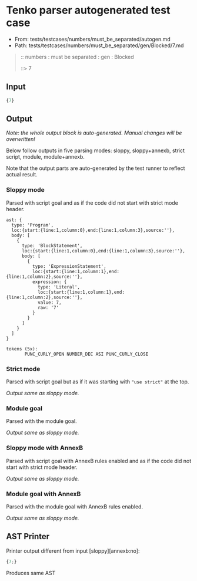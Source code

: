 # Tenko parser autogenerated test case

- From: tests/testcases/numbers/must_be_separated/autogen.md
- Path: tests/testcases/numbers/must_be_separated/gen/Blocked/7.md

> :: numbers : must be separated : gen : Blocked
>
> ::> 7

## Input


`````js
{7}
`````

## Output

_Note: the whole output block is auto-generated. Manual changes will be overwritten!_

Below follow outputs in five parsing modes: sloppy, sloppy+annexb, strict script, module, module+annexb.

Note that the output parts are auto-generated by the test runner to reflect actual result.

### Sloppy mode

Parsed with script goal and as if the code did not start with strict mode header.

`````
ast: {
  type: 'Program',
  loc:{start:{line:1,column:0},end:{line:1,column:3},source:''},
  body: [
    {
      type: 'BlockStatement',
      loc:{start:{line:1,column:0},end:{line:1,column:3},source:''},
      body: [
        {
          type: 'ExpressionStatement',
          loc:{start:{line:1,column:1},end:{line:1,column:2},source:''},
          expression: {
            type: 'Literal',
            loc:{start:{line:1,column:1},end:{line:1,column:2},source:''},
            value: 7,
            raw: '7'
          }
        }
      ]
    }
  ]
}

tokens (5x):
       PUNC_CURLY_OPEN NUMBER_DEC ASI PUNC_CURLY_CLOSE
`````

### Strict mode

Parsed with script goal but as if it was starting with `"use strict"` at the top.

_Output same as sloppy mode._

### Module goal

Parsed with the module goal.

_Output same as sloppy mode._

### Sloppy mode with AnnexB

Parsed with script goal with AnnexB rules enabled and as if the code did not start with strict mode header.

_Output same as sloppy mode._

### Module goal with AnnexB

Parsed with the module goal with AnnexB rules enabled.

_Output same as sloppy mode._

## AST Printer

Printer output different from input [sloppy][annexb:no]:

````js
{7;}
````

Produces same AST
